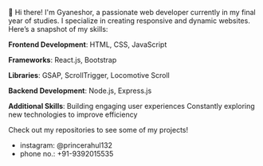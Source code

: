 👋 Hi there! I'm Gyaneshor, a passionate web developer currently in my final year of studies. I specialize in creating responsive and dynamic websites. Here’s a snapshot of my skills:

**Frontend Development**: HTML, CSS, JavaScript

**Frameworks**: React.js, Bootstrap

**Libraries**: GSAP, ScrollTrigger, Locomotive Scroll

**Backend Development**:
Node.js, Express.js

**Additional Skills**:
Building engaging user experiences
Constantly exploring new technologies to improve efficiency

Check out my repositories to see some of my projects!


-  instagram: @princerahul132 
-  phone no.: +91-9392015535

<!---
gyaneshorsingh1/gyaneshorsingh1 is a ✨ special ✨ repository because its `README.md` (this file) appears on your GitHub profile.
You can click the Preview link to take a look at your changes.
--->

